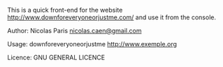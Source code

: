 This is a quick front-end for the website
http://www.downforeveryoneorjustme.com/
and use it from the console.

Author:
Nicolas Paris <nicolas.caen@gmail.com>

Usage:
downforeveryoneorjustme http://www.exemple.org

Licence:
GNU GENERAL LICENCE
